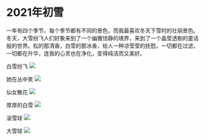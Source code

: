 # 2021年初雪



一年有四个季节，每个季节都有不同的景色，而我最喜欢冬天下雪时的壮丽景色。冬天，大雪纷飞人们好象来到了一个幽雅恬静的境界，来到了一个晶莹透剔的童话般的世界。松的那清香，白雪的那冰香，给人一种凉莹莹的抚慰。一切都在过滤，一切都在升华，连我的心灵也在净化，变得纯洁而又美好。



[comment]: <> (![]&#40;./IMG_6307.JPG&#41;)

[comment]: <> (![]&#40;./IMG_6313.JPG&#41;)

[comment]: <> (![]&#40;./IMG_6314.JPG&#41;)

[comment]: <> (![]&#40;./IMG_6351.JPG&#41;)

[comment]: <> (![]&#40;./IMG_6343.jpg&#41;)




白雪纷飞
![](https://fudongdong-statics.oss-cn-beijing.aliyuncs.com/images/20211115/73de228197a245d1b8e62397da94353d.png)

她在丛中笑
![](https://fudongdong-statics.oss-cn-beijing.aliyuncs.com/images/20211115/eb6e95cc912b46ca8e0a792ee9463089.png)


仙女散花
![](https://fudongdong-statics.oss-cn-beijing.aliyuncs.com/images/20211115/13034135a12344f7898e47c91eb3cfb4.png)


厚厚的白雪
![](https://fudongdong-statics.oss-cn-beijing.aliyuncs.com/images/20211115/ef6464e0b6814de5b9e1cbd532669b5d.png)


滚雪球
![](https://fudongdong-statics.oss-cn-beijing.aliyuncs.com/images/20211115/ea8b8e028b3a4510b8318b07616da99b.png)


大雪球
![](https://fudongdong-statics.oss-cn-beijing.aliyuncs.com/images/20211115/4edba0a5c39b4a52b5f57e6645574cc3.png)

